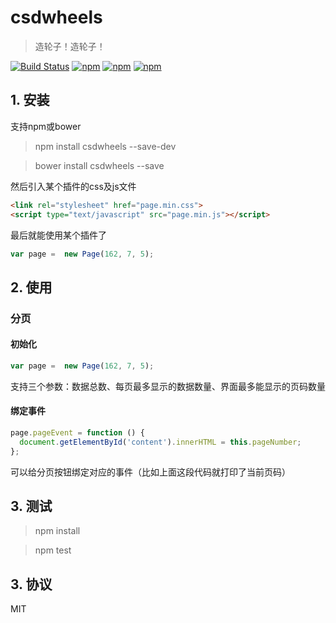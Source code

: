 # csdwheels

> 造轮子！造轮子！

[![Build Status](https://travis-ci.org/csd758371536/csdwheels.svg?branch=master)](https://travis-ci.org/csd758371536/csdwheels) [![npm](https://img.shields.io/npm/v/csdwheels.svg?style=flat-square)](https://www.npmjs.com/package/csdwheels) [![npm](https://img.shields.io/npm/dt/csdwheels.svg?style=flat-square)](https://www.npmjs.com/package/csdwheels) [![npm](https://img.shields.io/npm/l/csdwheels.svg?style=flat-square)](https://www.npmjs.com/package/csdwheels)


## 1. 安装

支持npm或bower

> npm install csdwheels --save-dev

> bower install csdwheels --save

然后引入某个插件的css及js文件

```html
<link rel="stylesheet" href="page.min.css">
<script type="text/javascript" src="page.min.js"></script>
```

最后就能使用某个插件了

```js
var page =  new Page(162, 7, 5);
```


## 2. 使用

### 分页

#### 初始化

```js
var page =  new Page(162, 7, 5);
```

支持三个参数：数据总数、每页最多显示的数据数量、界面最多能显示的页码数量

#### 绑定事件

```js
page.pageEvent = function () {
  document.getElementById('content').innerHTML = this.pageNumber;
};
```

可以给分页按钮绑定对应的事件（比如上面这段代码就打印了当前页码）

## 3. 测试

> npm install

> npm test


## 3. 协议

MIT
